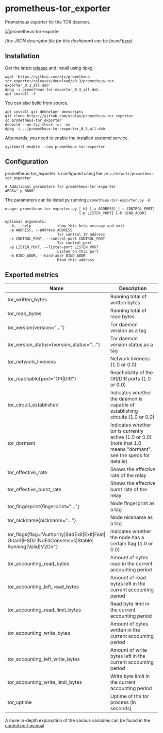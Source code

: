 # prometheus-tor_exporter
Prometheus exporter for the TOR daemon.

![prometheus-tor-exporter](https://user-images.githubusercontent.com/3966931/27349994-5cec464c-55f9-11e7-805a-2aea50413f2a.png)

_(the JSON descriptor file for this dashboard can be found [here](https://gist.github.com/atx/f4d12616eaac919b6764109ffd470c99))_ 


## Installation

Get the latest [release](https://github.com/atalax/prometheus-tor_exporter/releases/latest/) and install using dpkg.

```
wget 'https://github.com/atx/prometheus-tor_exporter/releases/download/v0.3/prometheus-tor-exporter_0.3_all.deb'
dpkg -i prometheus-tor-exporter_0.3_all.deb
apt install -f
```

You can also build from source.

```
apt install git debhelper devscripts
git clone https://github.com/atalax/prometheus-tor_exporter
cd prometheus-tor_exporter
debuild --no-tgz-check -uc -us
dpkg -i ../prometheus-tor-exporter_0.3_all.deb
```

Afterwards, you need to enable the installed systemd service.

```
systemctl enable --now prometheus-tor-exporter
```

## Configuration

prometheus-tor_exporter is configured using the `/etc/default/prometheus-tor_exporter`

```
# Additional parameters for prometheus-tor-exporter
ARGS="-p 8800"
```

The parameters can be listed py running `prometheus-tor-exporter.py -h`

```
usage: prometheus-tor-exporter.py [-h] [-a ADDRESS] [-c CONTROL_PORT]
                                  [-p LISTEN_PORT] [-b BIND_ADDR]

optional arguments:
  -h, --help            show this help message and exit
  -a ADDRESS, --address ADDRESS
                        Tor control IP address
  -c CONTROL_PORT, --control-port CONTROL_PORT
                        Tor control port
  -p LISTEN_PORT, --listen-port LISTEN_PORT
                        Listen on this port
  -b BIND_ADDR, --bind-addr BIND_ADDR
                        Bind this address
```

## Exported metrics

  Name              |  Description
--------------------|-----------------------
tor_written_bytes   | Running total of written bytes.
tor_read_bytes      | Running total of read bytes.
tor_version{version="..."} | Tor daemon version as a tag
tor_version_status={version_status="..."} | Tor daemon version status as a tag
tor_network_liveness | Network liveness (1.0 or 0.0)
tor_reachable{port="OR\|DIR"} | Reachability of the OR/DIR ports (1.0 or 0.0)
tor_circuit_established | Indicates whether the daemon is capable of establishing circuits (1.0 or 0.0)
tor_dormant | Indicates whether tor is currently active (1.0 or 0.0) (note that 1.0 means "dormant", see the specs for details)
tor_effective_rate | Shows the effective rate of the relay
tor_effective_burst_rate | Shows the effective burst rate of the relay
tor_fingerprint{fingerprint="..."} | Node fingerprint as a tag
tor_nickname{nickname="..."} | Node nickname as a tag
tor_flags{flag="Authority\|BadExit\|Exit\|Fast\|<br/>Guard\|HSDir\|NoEdConsensus\|Stable\|<br/>Running\|Valid\|V2Dir"} | Indicates whether the node has a certain flag (1.0 or 0.0)
tor_accounting_read_bytes | Amount of bytes read in the current accounting period
tor_accounting_left_read_bytes | Amount of read bytes left in the current accounting period
tor_accounting_read_limit_bytes | Read byte limit in the current accounting period
tor_accounting_write_bytes | Amount of bytes written in the current accounting period
tor_accounting_left_write_bytes | Amount of write bytes left in the current accounting period
tor_accounting_write_limit_bytes | Write byte limit in the current accounting period
tor_uptime | Uptime of the tor process (in seconds)


A more in-depth explanation of the various variables can be found in the [control port manual](https://gitweb.torproject.org/torspec.git/tree/control-spec.txt)
